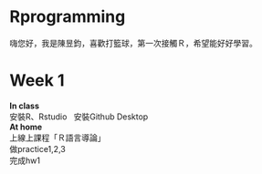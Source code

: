 # Rprogramming

嗨您好，我是陳昱鈞，喜歡打籃球，第一次接觸Ｒ，希望能好好學習。

# Week 1
**In class**  
安裝R、Rstudio  
安裝Github Desktop  
**At home**  
上線上課程「Ｒ語言導論」  
做practice1,2,3  
完成hw1  
  
